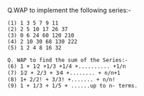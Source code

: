 Q.WAP to implement the following series:-
    
    (1) 1 3 5 7 9 11
    (2) 2 5 10 17 26 37
    (3) 0 6 24 60 120 210
    (4) 2 10 30 68 130 222
    (5) 1 2 4 8 16 32

    Q. WAP to find the sum of the Series:-
    (6) 1 + 1⁄2 +1/3 +1/4 +.......... +1/n
    (7) 1⁄2 + 2/3 + 3⁄4 +........ + n/n+1
    (8) 1+ 2/2! + 3/3! +....... + n/n!
    (9) 1 + 1/3 + 1/5 + ......up to n- terms.
